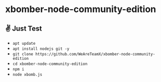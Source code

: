 # xbomber-node-community-edition

## ✌️ Just Test

* `apt update `
* `apt install nodejs git -y `
* `git clone https://github.com/WeAreTeamX/xbomber-node-community-edition`
* `cd xbomber-node-community-edition`
* `npm i`
* `node xbomb.js`

